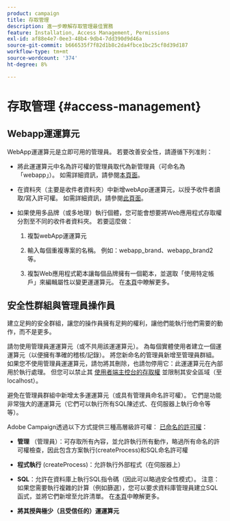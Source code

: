 ```yaml
---
product: campaign
title: 存取管理
description: 進一步瞭解存取管理最佳實務
feature: Installation, Access Management, Permissions
exl-id: af88e4e7-0ee3-48b4-9db4-7dd390d9d46a
source-git-commit: b666535f7f82d1b8c2da4fbce1bc25cf8d39d187
workflow-type: tm+mt
source-wordcount: '374'
ht-degree: 8%

---
```


# 存取管理 {#access-management}



## Webapp運運算元

WebApp運運算元是立即可用的管理員。 若要改善安全性，請遵循下列准則：

* 將此運運算元中名為許可權的管理員取代為新管理員（可命名為「webapp」）。 如需詳細資訊，請參閱[本頁面](../../platform/using/access-management.md)。

* 在資料夾（主要是收件者資料夾）中新增webApp運運算元，以授予收件者讀取/寫入許可權。 如需詳細資訊，請參閱[此頁面](../../platform/using/access-management.md)。

* 如果使用多品牌（或多地理）執行個體，您可能會想要將Web應用程式存取權分割至不同的收件者資料夾。 若要這麼做：

   1. 複製webApp運運算元

   1. 輸入每個重複專案的名稱。 例如：webapp_brand、webapp_brand2等。

   1. 複製Web應用程式範本讓每個品牌擁有一個範本，並選取「使用特定帳戶」來編輯屬性以變更運運算元。  在[本頁](../../web/using/defining-web-forms-properties.md)中瞭解更多。

## 安全性群組與管理員操作員

建立足夠的安全群組，讓您的操作員擁有足夠的權利，讓他們能執行他們需要的動作，而不是更多。

請勿使用管理員運運算元（或不共用該運運算元）。 為每個實體使用者建立一個運運算元（以便擁有準確的稽核/記錄）。 將您新命名的管理員新增至管理員群組。 如果您不使用管理員運運算元，請勿將其刪除，也請勿停用它：此運運算元在內部用於執行處理。 但您可以禁止其 [使用者端主控台的存取權](../../platform/using/access-management.md) 並限制其安全區域（至localhost）。

避免在管理員群組中新增太多運運算元（或具有管理員命名許可權）。 它們是功能非常強大的運運算元（它們可以執行所有SQL陳述式、在伺服器上執行命令等等）。

Adobe Campaign透過以下方式提供三種高層級許可權： [已命名的許可權](../../platform/using/access-management.md#named-rights)：

* **管理** （管理員）：可存取所有內容，並允許執行所有動作，略過所有命名的許可權檢查，因此包含方案執行(createProcess)和SQL命名許可權

* **程式執行** (createProcess)：允許執行外部程式（在伺服器上）

* **SQL**：允許在資料庫上執行SQL指令碼（因此可以略過安全性模式）。 注意：如果您需要執行複雜的計算（例如篩選），您可以要求資料庫管理員建立SQL函式，並將它們新增至允許清單。 在[本頁](../../installation/using/scripting-coding-guidelines.md)中瞭解更多。

* **將其授與極少（且受信任的）運運算元**
